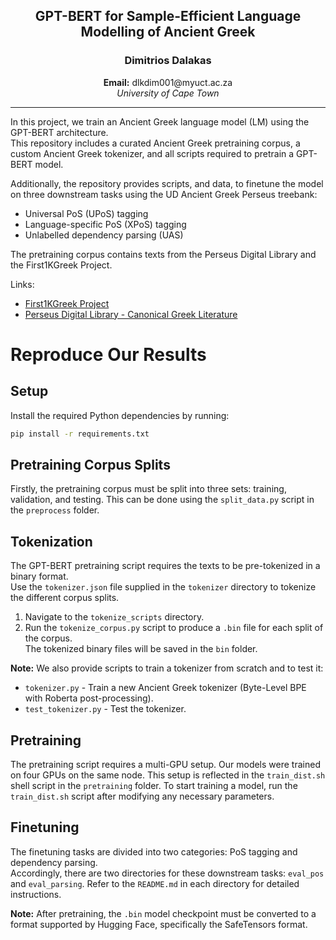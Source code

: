 <h2 align="center"><b>GPT-BERT for Sample-Efficient Language Modelling of Ancient Greek</b></h2>
<h3 align="center">Dimitrios Dalakas</h3>
<p align="center">
  <b>Email:</b> dlkdim001@myuct.ac.za<br>
  <i>University of Cape Town</i>
</p>

---

In this project, we train an Ancient Greek language model (LM) using the GPT-BERT architecture.  
This repository includes a curated Ancient Greek pretraining corpus, a custom Ancient Greek tokenizer, and all scripts required to pretrain a GPT-BERT model.

Additionally, the repository provides scripts, and data, to finetune the model on three downstream tasks using the UD Ancient Greek Perseus treebank:

- Universal PoS (UPoS) tagging
- Language-specific PoS (XPoS) tagging
- Unlabelled dependency parsing (UAS)

The pretraining corpus contains texts from the Perseus Digital Library and the First1KGreek Project.

Links:

- [First1KGreek Project](https://github.com/OpenGreekAndLatin/First1KGreek)
- [Perseus Digital Library - Canonical Greek Literature](https://github.com/PerseusDL/canonical-greekLit)

# Reproduce Our Results

## Setup

Install the required Python dependencies by running:

```bash
pip install -r requirements.txt
```

## Pretraining Corpus Splits

Firstly, the pretraining corpus must be split into three sets: training, validation, and testing.
This can be done using the `split_data.py` script in the `preprocess` folder.

## Tokenization

The GPT-BERT pretraining script requires the texts to be pre-tokenized in a binary format.  
Use the `tokenizer.json` file supplied in the `tokenizer` directory to tokenize the different corpus splits.

1. Navigate to the `tokenize_scripts` directory.
2. Run the `tokenize_corpus.py` script to produce a `.bin` file for each split of the corpus.  
   The tokenized binary files will be saved in the `bin` folder.

**Note:** We also provide scripts to train a tokenizer from scratch and to test it:

- `tokenizer.py` - Train a new Ancient Greek tokenizer (Byte-Level BPE with Roberta post-processing).
- `test_tokenizer.py` - Test the tokenizer.

## Pretraining

The pretraining script requires a multi-GPU setup. Our models were trained on four GPUs on the same node. This setup is reflected in the `train_dist.sh` shell script in the `pretraining` folder. To start training a model, run the `train_dist.sh` script after modifying any necessary parameters.

## Finetuning

The finetuning tasks are divided into two categories: PoS tagging and dependency parsing.  
Accordingly, there are two directories for these downstream tasks: `eval_pos` and `eval_parsing`. Refer to the `README.md` in each directory for detailed instructions.

**Note:** After pretraining, the `.bin` model checkpoint must be converted to a format supported by Hugging Face, specifically the SafeTensors format.
